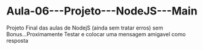 # Aula-06---Projeto---NodeJS---Main
Projeto Final das aulas de NodejS
(ainda sem tratar erros) sem Bonus...Proximamente
Testar e colocar uma mensagem amigavel como resposta 
